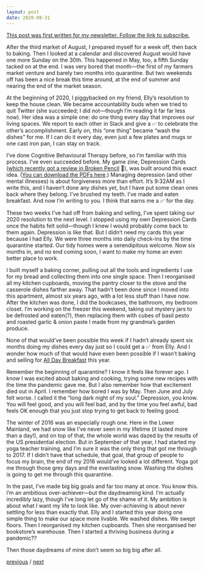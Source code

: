 ```yaml
---
layout: post
date: 2020-08-31
---
```


[This post was first written for my newsletter. Follow the link to subscribe.](https://jessdriscoll.substack.com/p/so-many-things-i-would-have-done)

After the third market of August, I prepared myself for a week off, then back to baking. Then I looked at a calendar and discovered August would have one more Sunday on the 30th. This happened in May, too, a fifth Sunday tacked on at the end. I was very bored that month—the first of my farmers market venture and barely two months into quarantine. But two weekends off has been a nice break this time around, at the end of summer and nearing the end of the market season. 

At the beginning of 2020, I piggybacked on my friend, Elly’s resolution to keep the house clean. We became accountability buds when we tried to quit Twitter (she succeeded; I did not—though I’m reading it far far less now). Her idea was a simple one: do one thing every day that improves our living spaces. We report to each other in Slack and give a ✅ to celebrate the other’s accomplishment. Early on, this “one thing” became “wash the dishes” for me. If I can do it every day, even just a few plates and mugs or one cast iron pan, I can stay on track.

I’ve done Cognitive Behavioural Therapy before, so I’m familiar with this process. I’ve even succeeded before. My game zine, Depression Cards ([which recently got a review in Broken Pencil](https://brokenpencil.com/news/depression-cards-a-game-for-life-helps-expand-your-mental-health-toolbox/) 🎉), was built around this exact idea. ([You can download the PDFs here](https://jessdriscoll.itch.io/depression-cards).) Managing depression (and other mental illnesses) is about forgiveness more than effort. It’s 9:32AM as I write this, and I haven’t done any dishes yet, but I have put some clean ones back where they belong. I’ve brushed my teeth. I’ve made and eaten breakfast. And now I’m writing to you. I think that earns me a ✅ for the day.

These two weeks I’ve had off from baking and selling, I’ve spent taking our 2020 resolution to the next level. I stopped using my own Depression Cards once the habits felt solid—though I knew I would probably come back to them again. Depression is like that. But I didn’t need my cards this year because I had Elly. We were three months into daily check-ins by the time quarantine started. Our tidy homes were a serendipitous welcome. Now six months in, and no end coming soon, I want to make my home an even better place to work.

I built myself a baking corner, pulling out all the tools and ingredients I use for my bread and collecting them into one single space. Then I reorganised all my kitchen cupboards, moving the pantry closer to the stove and the casserole dishes farther away. That hadn’t been done since I moved into this apartment, almost six years ago, with a lot less stuff than I have now. After the kitchen was done, I did the bookcases, the bathroom, my bedroom closet. I’m working on the freezer this weekend, taking out mystery jars to be defrosted and eaten(?), then replacing them with cubes of basil pesto and roasted garlic & onion paste I made from my grandma’s garden produce.

None of that would’ve been possible this week if I hadn’t already spent six months doing my dishes every day just so I could get a ✅ from Elly. And I wonder how much of that would have even been possible if I wasn’t baking and selling for [All Day Breakfast](https://www.alldaybreakfast.org/) this year. 

Remember the beginning of quarantine? I know it feels like forever ago. I know I was excited about baking and cooking, trying some new recipes with the time the pandemic gave me. But I also remember how that excitement died out in April. I remember how bored I was by May. Then June and July felt worse. I called it the “long dark night of my soul.” Depression, you know. You will feel good, and you will feel bad, and by the time you feel awful, bad feels OK enough that you just stop trying to get back to feeling good.

The winter of 2016 was an especially rough one. Here in the Lower Mainland, we had snow like I’ve never seen in my lifetime (it lasted more than a day!), and on top of that, the whole world was dazed by the results of the US presidential election. But in September of that year, I had started my yoga teacher training, and I’m sure it was the only thing that got me through to 2017. If I didn’t have that schedule, that goal, that group of people to focus my brain, the end of my 2016 would’ve looked a lot different. Yoga got me through those grey days and the everlasting snow. Washing the dishes is going to get me through this quarantine.

In the past, I’ve made big big goals and far too many at once. You know this. I’m an ambitious over-achiever—but the daydreaming kind. I’m actually incredibly lazy, though I’ve long let go of the shame of it. My ambition is about what I want my life to look like. My over-achieving is about never settling for less than exactly that. Elly and I started this year doing one simple thing to make our space more livable. We washed dishes. We swept floors. Then I reorganised my kitchen cupboards. Then she reorganised her bookstore’s warehouse. Then I started a thriving business during a pandemic??

Then those daydreams of mine don’t seem so big big after all. 

<a href="{{page.previous.url}}">previous</a> / <a href="{{page.next.url}}">next</a>
